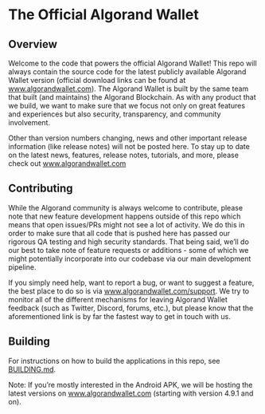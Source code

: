 # The Official Algorand Wallet

## Overview
Welcome to the code that powers the official Algorand Wallet! This repo will always contain the source code for the latest publicly available Algorand Wallet version (official download links can be found at www.algorandwallet.com). The Algorand Wallet is built by the same team that built (and maintains) the Algorand Blockchain. As with any product that we build, we want to make sure that we focus not only on great features and experiences but also security, transparency, and community involvement.

Other than version numbers changing, news and other important release information (like release notes) will not be posted here. To stay up to date on the latest news, features, release notes, tutorials, and more, please check out www.algorandwallet.com  

## Contributing
While the Algorand community is always welcome to contribute, please note that new feature development happens outside of this repo which means that open issues/PRs might not see a lot of activity. We do this in order to make sure that all code that is pushed here has passed our rigorous QA testing and high security standards. That being said, we’ll do our best to take note of feature requests or additions - some of which we might potentially incorporate into our codebase via our main development pipeline. 

If you simply need help, want to report a bug, or want to suggest a feature, the best place to do so is via www.algorandwallet.com/support. We try to monitor all of the different mechanisms for leaving Algorand Wallet feedback (such as Twitter, Discord, forums, etc.), but please know that the aforementioned link is by far the fastest way to get in touch with us. 

## Building
For instructions on how to build the applications in this repo, see [BUILDING.md](./BUILDING.md).

Note: If you’re mostly interested in the Android APK, we will be hosting the latest versions on 
www.algorandwallet.com (starting with version 4.9.1 and on).
